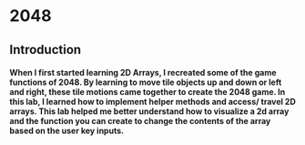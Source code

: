 # 2048 
## Introduction
#### When I first started learning 2D Arrays, I recreated some of the game functions of 2048. By learning to move tile objects up and down or left and right, these tile motions came together to create the 2048 game. In this lab, I learned how to implement helper methods and access/ travel 2D arrays. This lab helped me better understand how to visualize a 2d array and the function you can create to change the contents of the array based on the user key inputs.
